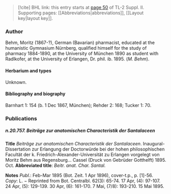 > [!cite] BHL link: this entry starts at [page 50](https://www.biodiversitylibrary.org/item/103859#page/60/mode/1up) of TL-2 Suppl. II.
> Supporting pages: [[Abbreviations|abbreviations]], [[Layout key|layout key]].

### Author

Behm, Moritz (1867-?), German (Bavarian) pharmacist, educated at the humanistic Gymnasium Nürnberg, qualified himself for the study of pharmacy 1884-1890, at the University of München 1890 as student with Radlkofer, at the University of Erlangen, Dr. phil. ib. 1895. (*M. Behm*).

#### Herbarium and types

Unknown.

#### Bibliography and biography

Barnhart 1: 154 (b. 1 Dec 1867, München); Rehder 2: 168; Tucker 1: 70.

### Publications

##### n.20.757. Beiträge zur anatomischen Characteristik der Santalaceen

**Title**
*Beiträge zur anatomischen Characteristik der Santalaceen*. Inaugural-Dissertation zur Erlangung der Doctorwürde bei der hohen philosophischen Facultät der k. Friedrich-Alexander-Universität zu Erlangen vorgelegt von Moritz Behm aus Regensburg... Cassel (Druck von Gebrüder Gotthelft) 1895. Oct.
**Abbreviated title**: *Beitr. anat. Char. Santal.*

**Notes**
*Publ*.: Feb-Mar 1895 (Bot. Zeit. 1 Apr 1896), cover-t.p., p. \[1\]-56. *Copy*: L. − Reprinted from Bot. Centralbl. 62(3): 65-74. 17 Apr, (4): 97-107. 24 Apr, (5): 129-139. 30 Apr, (6): 161-170. 7 Mai, (7/8): 193-210. 15 Mai 1895.

